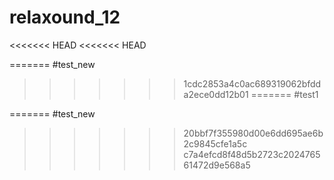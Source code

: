 # relaxound_12
<<<<<<< HEAD
<<<<<<< HEAD

=======
#test_new
>>>>>>> 1cdc2853a4c0ac689319062bfdda2ece0dd12b01
=======
#test1

=======
#test_new
>>>>>>> 20bbf7f355980d00e6dd695ae6b2c9845cfe1a5c
>>>>>>> c7a4efcd8f48d5b2723c202476561472d9e568a5
